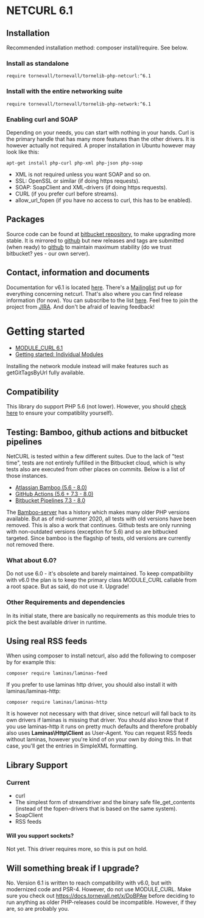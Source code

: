 # NETCURL 6.1

## Installation

Recommended installation method: composer install/require. See below.

### Install as standalone

    require tornevall/tornevall/tornelib-php-netcurl:^6.1

### Install with the entire networking suite

    require tornevall/tornevall/tornelib-php-network:^6.1


### Enabling curl and SOAP

Depending on your needs, you can start with nothing in your hands. Curl is the primary handle that has many more features than the other drivers. It is however actually not required. A proper installation in Ubuntu however may look like this:

    apt-get install php-curl php-xml php-json php-soap


* XML is not required unless you want SOAP and so on.
* SSL: OpenSSL or similar (if doing https requests).
* SOAP: SoapClient and XML-drivers (if doing https requests).
* CURL (if you prefer curl before streams).
* allow_url_fopen (if you have no access to curl, this has to be enabled).


## Packages

Source code can be found at [bitbucket repository](https://bitbucket.tornevall.net/projects/LIB/repos/tornelib-php-netcurl/browse), to make upgrading more stable. It is mirrored to [github](https://github.com/Tornevall/tornelib-php-netcurl) but new releases and tags are submitted (when ready) to [github](https://github.com/Tornevall/tornelib-php-netcurl) to maintain maximum stability (do we trust bitbucket? yes - our own server).

## Contact, information and documents

Documentation for v6.1 is located [here](https://docs.tornevall.net/display/TORNEVALL/NETCURLv6.1).
There's a [Mailinglist](https://lists.tornevall.net/pipermail/netcurl/) put up for everything concerning netcurl. That's also where you can find release information (for now). You can subscribe to the list [here](https://lists.tornevall.net/mailman/listinfo/netcurl).
Feel free to join the project from [JIRA](https://tracker.tornevall.net/projects/NETCURL). And don't be afraid of leaving feedback!

# Getting started

* [MODULE_CURL 6.1](https://docs.tornevall.net/display/TORNEVALL/NETCURLv6.1)
* [Getting started: Individual Modules](https://docs.tornevall.net/x/EAB4Aw)

Installing the network module instead will make features such as getGitTagsByUrl fully available.

## Compatibility

This library do support PHP 5.6 (not lower). However, you should [check here](https://www.php.net/supported-versions.php) to ensure your compatiblity yourself).

## Testing: Bamboo, github actions and bitbucket pipelines

NetCURL is tested within a few different suites. Due to the lack of "test time", tests are not entirely fulfilled in the Bitbucket cloud, which is why tests also are executed from other places on commits. Below is a list of those instances.

* [Atlassian Bamboo (5.6 - 8.0)](https://bamboo.tornevall.net/browse/TOR-NC60)
* [GitHub Actions (5.6 + 7.3 - 8.0)](https://github.com/Tornevall/tornelib-php-netcurl/actions)
* [Bitbucket Pipelines 7.3 - 8.0](https://bitbucket.org/tornevallnetworks/tornelib-php-netcurl/addon/pipelines/home)

The [Bamboo-server](https://bamboo.tornevall.net) has a history which makes many older PHP versions available. But as of mid-summer 2020, all tests with old versions have been removed. This is also a work that continues. Github tests are only running with non-outdated versions (exception for 5.6) and so are bitbucked targeted. Since bamboo is the flagship of tests, old versions are currently not removed there.

### What about 6.0?

Do not use 6.0 - it's obsolete and barely maintained.
To keep compatibility with v6.0 the plan is to keep the primary class MODULE_CURL callable from a root space.
But as said, do not use it. Upgrade!

### Other Requirements and dependencies
  
In its initial state, there are basically no requirements as this module tries to pick the best available driver in runtime.


## Using real RSS feeds

When using composer to install netcurl, also add the following to composer by for example this:

    composer require laminas/laminas-feed

If you prefer to use laminas http driver, you should also install it with laminas/laminas-http:

    composer require laminas/laminas-http

It is however not necessary with that driver, since netcurl will fall back to its own drivers if laminas is missing that driver. You should also know that if you use laminas-http it runs on pretty much defaults and therefore probably also uses **Laminas\\Http\\Client** as User-Agent.
You can request RSS feeds without laminas, however you're kind of on your own by doing this. In that case, you'll get the entries in SimpleXML formatting. 

## Library Support

### Current

* curl
* The simplest form of streamdriver and the binary safe file_get_contents (instead of the fopen-drivers that is based on the same system).
* SoapClient
* RSS feeds

#### Will you support sockets?

Not yet. This driver requires more, so this is put on hold.

## Will something break if I upgrade?

No. Version 6.1 is written to reach compatibility with v6.0, but with modernized code and PSR-4. However, do not use MODULE_CURL. Make sure you check out https://docs.tornevall.net/x/DoBPAw before deciding to run anything as older PHP-releases could be incompatible. However, if they are, so are probably you.
